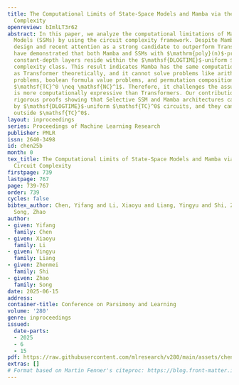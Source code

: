 ```yaml
---
title: The Computational Limits of State-Space Models and Mamba via the Lens of Circuit
  Complexity
openreview: bImlLT3r62
abstract: In this paper, we analyze the computational limitations of Mamba and State-space
  Models (SSMs) by using the circuit complexity framework. Despite Mamba’s stateful
  design and recent attention as a strong candidate to outperform Transformers, we
  have demonstrated that both Mamba and SSMs with $\mathrm{poly}(n)$-precision and
  constant-depth layers reside within the $\mathsf{DLOGTIME}$-uniform $\mathsf{TC}^0$
  complexity class. This result indicates Mamba has the same computational capabilities
  as Transformer theoretically, and it cannot solve problems like arithmetic formula
  problems, boolean formula value problems, and permutation composition problems if
  $\mathsf{TC}^0 \neq \mathsf{NC}^1$. Therefore, it challenges the assumption Mamba
  is more computationally expressive than Transformers. Our contributions include
  rigorous proofs showing that Selective SSM and Mamba architectures can be simulated
  by $\mathsf{DLOGTIME}$-uniform $\mathsf{TC}^0$ circuits, and they cannot solve problems
  outside $\mathsf{TC}^0$.
layout: inproceedings
series: Proceedings of Machine Learning Research
publisher: PMLR
issn: 2640-3498
id: chen25b
month: 0
tex_title: The Computational Limits of State-Space Models and Mamba via the Lens of
  Circuit Complexity
firstpage: 739
lastpage: 767
page: 739-767
order: 739
cycles: false
bibtex_author: Chen, Yifang and Li, Xiaoyu and Liang, Yingyu and Shi, Zhenmei and
  Song, Zhao
author:
- given: Yifang
  family: Chen
- given: Xiaoyu
  family: Li
- given: Yingyu
  family: Liang
- given: Zhenmei
  family: Shi
- given: Zhao
  family: Song
date: 2025-06-15
address:
container-title: Conference on Parsimony and Learning
volume: '280'
genre: inproceedings
issued:
  date-parts:
  - 2025
  - 6
  - 15
pdf: https://raw.githubusercontent.com/mlresearch/v280/main/assets/chen25b/chen25b.pdf
extras: []
# Format based on Martin Fenner's citeproc: https://blog.front-matter.io/posts/citeproc-yaml-for-bibliographies/
---
```

